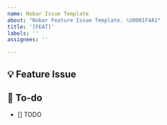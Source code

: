```yaml
---
name: Nobar Issue Template
about: "Nobar Feature Issue Template. \U0001F4A1"
title: '[FEAT]'
labels: ''
assignees: ''

---
```


## 💡 Feature Issue
<!-- 관련 이슈에 대해 설명해주세요. -->

## 🌿  To-do
<!-- 해야 할 일들을 적어주세요. -->
- [] TODO
